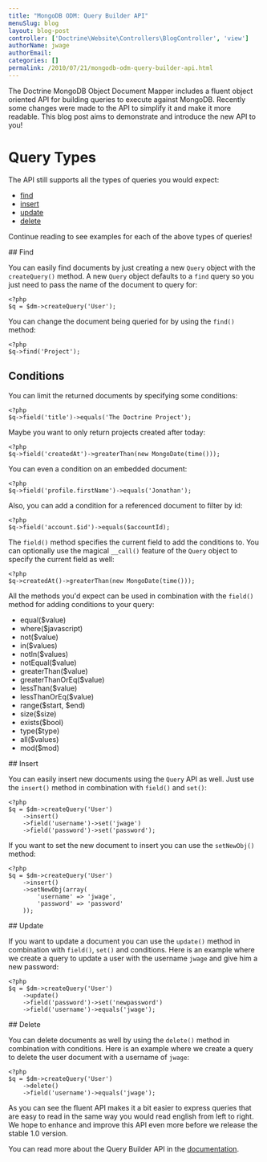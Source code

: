 ```yaml
---
title: "MongoDB ODM: Query Builder API"
menuSlug: blog
layout: blog-post
controller: ['Doctrine\Website\Controllers\BlogController', 'view']
authorName: jwage
authorEmail:
categories: []
permalink: /2010/07/21/mongodb-odm-query-builder-api.html
---
```

The Doctrine MongoDB Object Document Mapper includes a fluent object
oriented API for building queries to execute against MongoDB. Recently
some changes were made to the API to simplify it and make it more
readable. This blog post aims to demonstrate and introduce the new API
to you!

Query Types
===========

The API still supports all the types of queries you would expect:

-   [find](#find)
-   [insert](#insert)
-   [update](#update)
-   [delete](#delete)

Continue reading to see examples for each of the above types of queries!

\#\# Find

You can easily find documents by just creating a new `Query` object with
the `createQuery()` method. A new `Query` object defaults to a `find`
query so you just need to pass the name of the document to query for:

~~~~ {.sourceCode .php}
<?php
$q = $dm->createQuery('User');
~~~~

You can change the document being queried for by using the `find()`
method:

~~~~ {.sourceCode .php}
<?php
$q->find('Project');
~~~~

Conditions
----------

You can limit the returned documents by specifying some conditions:

~~~~ {.sourceCode .php}
<?php
$q->field('title')->equals('The Doctrine Project');
~~~~

Maybe you want to only return projects created after today:

~~~~ {.sourceCode .php}
<?php
$q->field('createdAt')->greaterThan(new MongoDate(time()));
~~~~

You can even a condition on an embedded document:

~~~~ {.sourceCode .php}
<?php
$q->field('profile.firstName')->equals('Jonathan');
~~~~

Also, you can add a condition for a referenced document to filter by id:

~~~~ {.sourceCode .php}
<?php
$q->field('account.$id')->equals($accountId);
~~~~

The `field()` method specifies the current field to add the conditions
to. You can optionally use the magical `__call()` feature of the `Query`
object to specify the current field as well:

~~~~ {.sourceCode .php}
<?php
$q->createdAt()->greaterThan(new MongoDate(time()));
~~~~

All the methods you'd expect can be used in combination with the
`field()` method for adding conditions to your query:

-   equal(\$value)
-   where(\$javascript)
-   not(\$value)
-   in(\$values)
-   notIn(\$values)
-   notEqual(\$value)
-   greaterThan(\$value)
-   greaterThanOrEq(\$value)
-   lessThan(\$value)
-   lessThanOrEq(\$value)
-   range(\$start, \$end)
-   size(\$size)
-   exists(\$bool)
-   type(\$type)
-   all(\$values)
-   mod(\$mod)

\#\# Insert

You can easily insert new documents using the `Query` API as well. Just
use the `insert()` method in combination with `field()` and `set()`:

~~~~ {.sourceCode .php}
<?php
$q = $dm->createQuery('User')
    ->insert()
    ->field('username')->set('jwage')
    ->field('password')->set('password');
~~~~

If you want to set the new document to insert you can use the
`setNewObj()` method:

~~~~ {.sourceCode .php}
<?php
$q = $dm->createQuery('User')
    ->insert()
    ->setNewObj(array(
        'username' => 'jwage',
        'password' => 'password'
    ));
~~~~

\#\# Update

If you want to update a document you can use the `update()` method in
combination with `field()`, `set()` and conditions. Here is an example
where we create a query to update a user with the username `jwage` and
give him a new password:

~~~~ {.sourceCode .php}
<?php
$q = $dm->createQuery('User')
    ->update()
    ->field('password')->set('newpassword')
    ->field('username')->equals('jwage');
~~~~

\#\# Delete

You can delete documents as well by using the `delete()` method in
combination with conditions. Here is an example where we create a query
to delete the user document with a username of `jwage`:

~~~~ {.sourceCode .php}
<?php
$q = $dm->createQuery('User')
    ->delete()
    ->field('username')->equals('jwage');
~~~~

As you can see the fluent API makes it a bit easier to express queries
that are easy to read in the same way you would read english from left
to right. We hope to enhance and improve this API even more before we
release the stable 1.0 version.

You can read more about the Query Builder API in the
[documentation](http://www.doctrine-project.org/projects/mongodb_odm/1.0/docs/reference/query-builder-api/en#query-builder-api).
